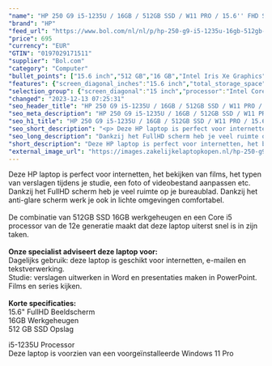```yaml
---
"name": "HP 250 G9 i5-1235U / 16GB / 512GB SSD / W11 PRO / 15.6'' FHD Silver"
"brand": "HP"
"feed_url": "https://www.bol.com/nl/nl/p/hp-250-g9-i5-1235u-16gb-512gb-ssd-w11-pro-15-6-fhd-silver/9300000114592383"
"price": 695
"currency": "EUR"
"GTIN": "0197029171511"
"supplier": "Bol.com"
"category": "Computer"
"bullet_points": ["15.6 inch","512 GB","16 GB","Intel Iris Xe Graphics"]
"features": {"screen_diagonal_inches":"15.6 inch","total_storage_space":"512 GB","memory_size":"16 GB","graphics_card":"Intel Iris Xe Graphics"}
"selection_group": {"screen_diagonal":"15 inch","processor":"Intel Core i5","changed_price_past_3_days":false,"product_family":"HP 250"}
"changed": "2023-12-13 07:25:31"
"seo_header_title": "HP 250 G9 i5-1235U / 16GB / 512GB SSD / W11 PRO / 15.6'' FHD Silver"
"seo_meta_description": "HP 250 G9 i5-1235U / 16GB / 512GB SSD / W11 PRO / 15.6'' FHD Silver"
"seo_h1_title": "HP 250 G9 i5-1235U / 16GB / 512GB SSD / W11 PRO / 15.6'' FHD Silver"
"seo_short_description": "<p> Deze HP laptop is perfect voor internetten, het bekijken van films, het typen van verslagen tijdens je studie, een foto of videobestand aanpassen etc."
"seo_long_description": "Dankzij het FullHD scherm heb je veel ruimte op je bureaublad. Dankzij het anti-glare scherm werk je ook in lichte omgevingen comfortabel. <br /><br />De combinatie van 512GB SSD 16GB werkgeheugen en een Core i5 processor van de 12e generatie maakt dat deze laptop uiterst snel is in zijn taken. <br /><br /><strong>Onze specialist adviseert deze laptop voor:</strong><br />Dagelijks gebruik: deze laptop is geschikt voor internetten, e-mailen en tekstverwerking. <br />Studie: verslagen uitwerken in Word en presentaties maken in PowerPoint. <br />Films en series kijken. <br /><br /><strong>Korte specificaties:</strong><br />15. 6\" FullHD Beeldscherm<br />16GB Werkgeheugen<br />512 GB SSD Opslag </p> <p> i5-1235U Processor<br />Deze laptop is voorzien van een voorgeïnstalleerde Windows 11 Pro </p>"
"short_description": "Deze HP laptop is perfect voor internetten, het bekijken van films, het typen van verslagen tijdens je studie, een foto of videobestand aanpassen etc. Dankzij het FullHD scherm heb je veel ruimte op je bureaublad. Dankzij het anti-glare scherm werk je ook in lichte omgevingen comfortabel. De combinatie van 512GB SSD 16GB werkgeheugen en een Core i5 processor van de 12e generatie maakt dat deze laptop uiterst snel is in zijn taken. Onze specialist adviseert deze laptop voor: Dagelijks gebruik: deze laptop is geschikt voor internetten, e-mailen en tekstverwerking. Studie: verslagen uitwerken in Word en presentaties maken in PowerPoint. Films en series kijken. Korte specificaties: 15.6\" FullHD Beeldscherm 16GB Werkgeheugen 512 GB SSD Opslag i5-1235U Processor Deze laptop is voorzien van een voorgeïnstalleerde Windows 11 Pro"
"external_image_url": "https://images.zakelijkelaptopkopen.nl/hp-250-g9-i5-1235u-16gb-512gb-ssd-w11-pro-15-6-fhd-silver.webp"
---
```


<p> Deze HP laptop is perfect voor internetten, het bekijken van films, het typen van verslagen tijdens je studie, een foto of videobestand aanpassen etc. Dankzij het FullHD scherm heb je veel ruimte op je bureaublad. Dankzij het anti-glare scherm werk je ook in lichte omgevingen comfortabel.<br /><br />De combinatie van 512GB SSD 16GB werkgeheugen en een Core i5 processor van de 12e generatie maakt dat deze laptop uiterst snel is in zijn taken.<br /><br /><strong>Onze specialist adviseert deze laptop voor:</strong><br />Dagelijks gebruik: deze laptop is geschikt voor internetten, e-mailen en tekstverwerking.<br />Studie: verslagen uitwerken in Word en presentaties maken in PowerPoint.<br />Films en series kijken.<br /><br /><strong>Korte specificaties:</strong><br />15.6" FullHD Beeldscherm<br />16GB Werkgeheugen<br />512 GB SSD Opslag </p> <p> i5-1235U Processor<br />Deze laptop is voorzien van een voorgeïnstalleerde Windows 11 Pro </p>